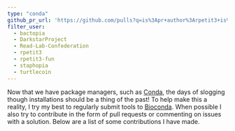 ```yaml
---
type: "conda"
github_pr_url: 'https://github.com/pulls?q=is%3Apr+author%3Arpetit3+is%3Aclosed'
filter_user: 
  - bactopia
  - DarkstarProject
  - Read-Lab-Confederation
  - rpetit3
  - rpetit3-fun
  - staphopia
  - turtlecoin
---
```


Now that we have package managers, such as [Conda](https://docs.conda.io/en/latest/), the days of slogging though installations should be a thing of the past! To help make this a reality, I try my best to regularly submit tools to [Bioconda](https://bioconda.github.io/). When possible I also try to contribute in the form of pull requests or commenting on issues with a solution.  Below are a list of some contributions I have made.
